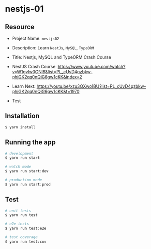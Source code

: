 # nestjs-01

## Resource

- Project Name: `nestjs02`
- Description: Learn `NestJs`, `MySQL`, `TypeORM` 
- Title: Nestjs, MySQL and TypeORM Crash Course

- NestJS Crash Course: https://www.youtube.com/watch?v=W1gvIw0GNl8&list=PL_cUvD4qzbkw-phjGK2qq0nQiG6gw1cKK&index=2
- Learn Next: https://youtu.be/xzu3QXwo1BU?list=PL_cUvD4qzbkw-phjGK2qq0nQiG6gw1cKK&t=1970
- Test

## Installation

```bash
$ yarn install
```

## Running the app

```bash
# development
$ yarn run start

# watch mode
$ yarn run start:dev

# production mode
$ yarn run start:prod
```

## Test

```bash
# unit tests
$ yarn run test

# e2e tests
$ yarn run test:e2e

# test coverage
$ yarn run test:cov
```